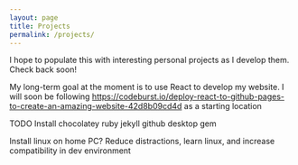 ```yaml
---
layout: page
title: Projects	
permalink: /projects/
---
```


I hope to populate this with interesting personal projects as I develop them. Check back soon!

My long-term goal at the moment is to use React to develop my website. I will soon be following https://codeburst.io/deploy-react-to-github-pages-to-create-an-amazing-website-42d8b09cd4d as a starting location

TODO
Install chocolatey
ruby
jekyll
github desktop
gem

Install linux on home PC? Reduce distractions, learn linux, and increase compatibility in dev environment
  
  
